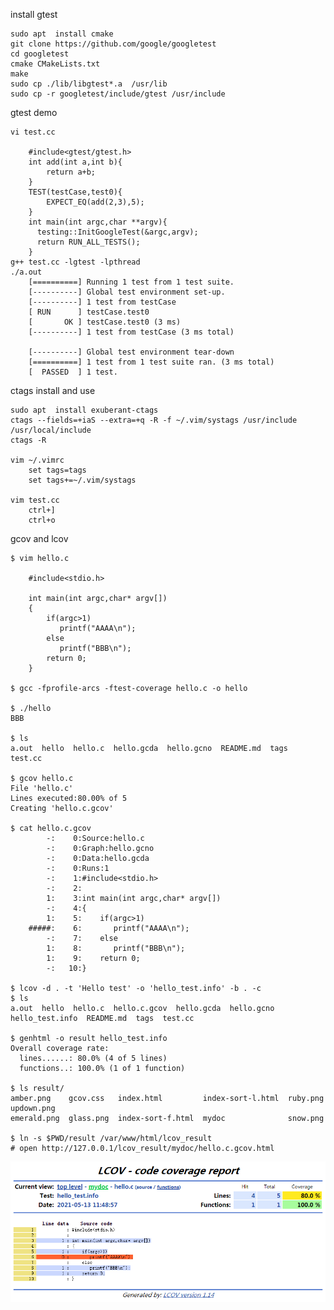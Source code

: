 install gtest

    sudo apt  install cmake
    git clone https://github.com/google/googletest
    cd googletest
    cmake CMakeLists.txt
    make
    sudo cp ./lib/libgtest*.a  /usr/lib
    sudo cp -r googletest/include/gtest /usr/include

gtest demo

    vi test.cc

        #include<gtest/gtest.h>
        int add(int a,int b){
            return a+b;
        }
        TEST(testCase,test0){
            EXPECT_EQ(add(2,3),5);
        }
        int main(int argc,char **argv){
          testing::InitGoogleTest(&argc,argv);
          return RUN_ALL_TESTS();
        }
    g++ test.cc -lgtest -lpthread
    ./a.out
        [==========] Running 1 test from 1 test suite.
        [----------] Global test environment set-up.
        [----------] 1 test from testCase
        [ RUN      ] testCase.test0
        [       OK ] testCase.test0 (3 ms)
        [----------] 1 test from testCase (3 ms total)

        [----------] Global test environment tear-down
        [==========] 1 test from 1 test suite ran. (3 ms total)
        [  PASSED  ] 1 test.

ctags install and use

	sudo apt  install exuberant-ctags
	ctags --fields=+iaS --extra=+q -R -f ~/.vim/systags /usr/include /usr/local/include
	ctags -R

	vim ~/.vimrc
		set tags=tags
		set tags+=~/.vim/systags

	vim test.cc
		ctrl+]
		ctrl+o

gcov and lcov

	$ vim hello.c

		#include<stdio.h>

		int main(int argc,char* argv[])
		{
			if(argc>1)
			   printf("AAAA\n");
			else
			   printf("BBB\n");
			return 0;
		}    

	$ gcc -fprofile-arcs -ftest-coverage hello.c -o hello

	$ ./hello
	BBB

	$ ls
	a.out  hello  hello.c  hello.gcda  hello.gcno  README.md  tags  test.cc

	$ gcov hello.c
	File 'hello.c'
	Lines executed:80.00% of 5
	Creating 'hello.c.gcov'

	$ cat hello.c.gcov
			-:    0:Source:hello.c
			-:    0:Graph:hello.gcno
			-:    0:Data:hello.gcda
			-:    0:Runs:1
			-:    1:#include<stdio.h>
			-:    2:
			1:    3:int main(int argc,char* argv[])
			-:    4:{
			1:    5:    if(argc>1)
		#####:    6:       printf("AAAA\n");
			-:    7:    else
			1:    8:       printf("BBB\n");
			1:    9:    return 0;
			-:   10:}
		
	$ lcov -d . -t 'Hello test' -o 'hello_test.info' -b . -c
	$ ls
	a.out  hello  hello.c  hello.c.gcov  hello.gcda  hello.gcno  hello_test.info  README.md  tags  test.cc

	$ genhtml -o result hello_test.info
	Overall coverage rate:
	  lines......: 80.0% (4 of 5 lines)
	  functions..: 100.0% (1 of 1 function)

	$ ls result/
	amber.png    gcov.css   index.html         index-sort-l.html  ruby.png  updown.png
	emerald.png  glass.png  index-sort-f.html  mydoc              snow.png

	$ ln -s $PWD/result /var/www/html/lcov_result
	# open http://127.0.0.1/lcov_result/mydoc/hello.c.gcov.html

![](images/lcov_result.png)
